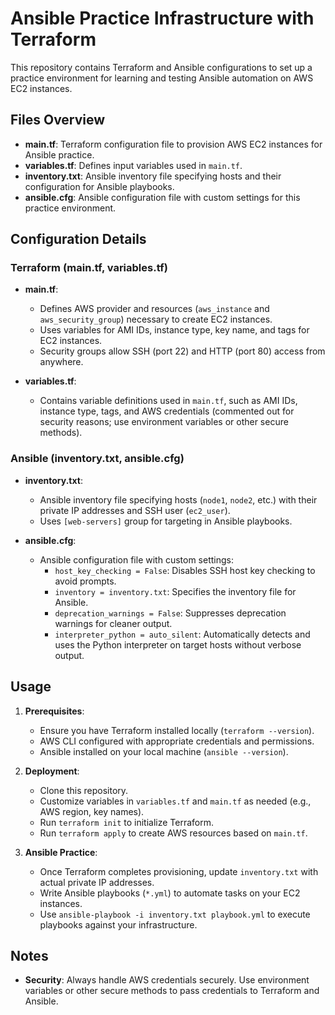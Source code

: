 # Ansible Practice Infrastructure with Terraform

This repository contains Terraform and Ansible configurations to set up a practice environment for learning and testing Ansible automation on AWS EC2 instances.

## Files Overview

- **main.tf**: Terraform configuration file to provision AWS EC2 instances for Ansible practice.
- **variables.tf**: Defines input variables used in `main.tf`.
- **inventory.txt**: Ansible inventory file specifying hosts and their configuration for Ansible playbooks.
- **ansible.cfg**: Ansible configuration file with custom settings for this practice environment.

## Configuration Details

### Terraform (main.tf, variables.tf)

- **main.tf**: 
  - Defines AWS provider and resources (`aws_instance` and `aws_security_group`) necessary to create EC2 instances.
  - Uses variables for AMI IDs, instance type, key name, and tags for EC2 instances.
  - Security groups allow SSH (port 22) and HTTP (port 80) access from anywhere.

- **variables.tf**: 
  - Contains variable definitions used in `main.tf`, such as AMI IDs, instance type, tags, and AWS credentials (commented out for security reasons; use environment variables or other secure methods).

### Ansible (inventory.txt, ansible.cfg)

- **inventory.txt**: 
  - Ansible inventory file specifying hosts (`node1`, `node2`, etc.) with their private IP addresses and SSH user (`ec2_user`).
  - Uses `[web-servers]` group for targeting in Ansible playbooks.

- **ansible.cfg**: 
  - Ansible configuration file with custom settings:
    - `host_key_checking = False`: Disables SSH host key checking to avoid prompts.
    - `inventory = inventory.txt`: Specifies the inventory file for Ansible.
    - `deprecation_warnings = False`: Suppresses deprecation warnings for cleaner output.
    - `interpreter_python = auto_silent`: Automatically detects and uses the Python interpreter on target hosts without verbose output.

## Usage

1. **Prerequisites**:
   - Ensure you have Terraform installed locally (`terraform --version`).
   - AWS CLI configured with appropriate credentials and permissions.
   - Ansible installed on your local machine (`ansible --version`).

2. **Deployment**:
   - Clone this repository.
   - Customize variables in `variables.tf` and `main.tf` as needed (e.g., AWS region, key names).
   - Run `terraform init` to initialize Terraform.
   - Run `terraform apply` to create AWS resources based on `main.tf`.

3. **Ansible Practice**:
   - Once Terraform completes provisioning, update `inventory.txt` with actual private IP addresses.
   - Write Ansible playbooks (`*.yml`) to automate tasks on your EC2 instances.
   - Use `ansible-playbook -i inventory.txt playbook.yml` to execute playbooks against your infrastructure.


## Notes

- **Security**: Always handle AWS credentials securely. Use environment variables or other secure methods to pass credentials to Terraform and Ansible.

